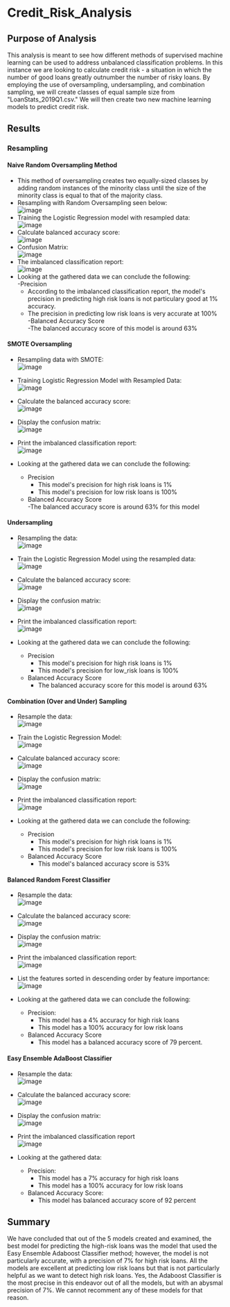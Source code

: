 # Credit_Risk_Analysis

## Purpose of Analysis
This analysis is meant to see how different methods of supervised machine learning can be used to address unbalanced classification problems. In this instance we are looking to calculate credit risk - a situation in which the number of good loans greatly outnumber the number of risky loans. By employing the use of oversampling, undersampling, and combination sampling, we will create classes of equal sample size from "LoanStats_2019Q1.csv." We will then create two new machine learning models to predict credit risk.

## Results
### Resampling 
#### Naive Random Oversampling Method
- This method of oversampling creates two equally-sized classes by adding random instances of the minority class until the size of the minority class is equal to that of the majority class.
- Resampling with Random Oversampling seen below: <br/>
![image](https://user-images.githubusercontent.com/72320203/156070381-2d0ec2a6-4955-4f30-8b64-9e9e86b88e4c.png)<br/>
- Training the Logistic Regression model with resampled data: <br/>
![image](https://user-images.githubusercontent.com/72320203/156074568-9bafba1c-dd33-4c29-89ee-9c9b33307bbe.png)<br/>
- Calculate balanced accuracy score: <br/>
![image](https://user-images.githubusercontent.com/72320203/156074650-0f4f9803-f7fd-4f71-ae75-6c399994c6b8.png)<br/>
- Confusion Matrix: <br/>
![image](https://user-images.githubusercontent.com/72320203/156074723-4423001f-fff8-4e69-83b5-34d47e5ca6f1.png)<br/>
- The imbalanced classification report: <br/>
![image](https://user-images.githubusercontent.com/72320203/156074958-f55114e2-808c-4e02-ab6f-06b6416b7ad3.png)<br/>
- Looking at the gathered data we can conclude the following:<br/>
  -Precision <br/>
    - According to the imbalanced classification report, the model's precision in predicting high risk loans is not particulary good at 1% accuracy. <br/>
    - The precision in predicting low risk loans is very accurate at 100% <br/>
  -Balanced Accuracy Score <br/>
    -The balanced accuracy score of this model is around 63% <br/>
#### SMOTE Oversampling
- Resampling data with SMOTE: <br/>
![image](https://user-images.githubusercontent.com/72320203/156084193-8af95061-06f0-4934-b5db-1e9d34827b1b.png) <br/>
- Training Logistic Regression Model with Resampled Data: <br/>
![image](https://user-images.githubusercontent.com/72320203/156084286-1b7c6ac7-1764-4423-971c-7e50ecf7e648.png) <br/>
- Calculate the balanced accuracy score: <br/>
![image](https://user-images.githubusercontent.com/72320203/156084440-2bb4d8f1-9c3d-486c-8971-9b9b60da1dd9.png) <br/>
- Display the confusion matrix: <br/>
![image](https://user-images.githubusercontent.com/72320203/156084505-10ed9cae-ffc9-4248-8291-2ee0e75fd6a7.png) <br/>
- Print the imbalanced classification report: <br/>
![image](https://user-images.githubusercontent.com/72320203/156084602-2bd512ee-9d51-4abd-83eb-997bb5a01de0.png) <br/>


- Looking at the gathered data we can conclude the following:<br/>
  - Precision <br/>
    - This model's precision for high risk loans is 1% <br/>
    - This model's precision for low risk loans is 100% <br/>
  - Balanced Accuracy Score <br/>
    -The balanced accuracy score is around 63% for this model
    
#### Undersampling
- Resampling the data: <br/>
![image](https://user-images.githubusercontent.com/72320203/156085432-6ecc56c9-ae69-4e56-9e46-035ba812cf33.png) <br/>
- Train the Logistic Regression Model using the resampled data: <br/>
![image](https://user-images.githubusercontent.com/72320203/156085621-9b53e4b6-2ce3-4362-91e5-1f99105268c7.png) <br/>
- Calculate the balanced accuracy score: <br/>
![image](https://user-images.githubusercontent.com/72320203/156085705-c2b7f783-73f4-4079-9653-bc794fe9da7a.png) <br/>
- Display the confusion matrix: <br/>
![image](https://user-images.githubusercontent.com/72320203/156085804-8a12bb76-1b8a-46c9-9ee7-97b408c083bf.png) <br/>
- Print the imbalanced classification report: <br/>
![image](https://user-images.githubusercontent.com/72320203/156085888-d92cf6da-0d38-466c-a6cb-4d85fc75d722.png) <br/>

- Looking at the gathered data we can conclude the following:<br/>
  - Precision <br/>
    - This model's precision for high risk loans is 1% <br/>
    - This model's precision for low_risk loans is 100% <br/>
  - Balanced Accuracy Score <br/>
    - The balanced accuracy score for this model is around 63% <br/>

#### Combination (Over and Under) Sampling
- Resample the data: <br/>
![image](https://user-images.githubusercontent.com/72320203/156090462-b8be16b8-bcff-477a-96fb-ec9625e88dd9.png) <br/>
- Train the Logistic Regression Model: <br/>
![image](https://user-images.githubusercontent.com/72320203/156090941-171bbc38-e801-4dea-b6a7-276c8d335402.png) <br/>
- Calculate balanced accuracy score: <br/>
![image](https://user-images.githubusercontent.com/72320203/156097290-824413d8-de45-48bc-8d5a-86813f45a222.png) <br/>
- Display the confusion matrix: <br/>
![image](https://user-images.githubusercontent.com/72320203/156097518-bfaa4d0a-ec8d-4c8e-ba7a-d9b1e854e0b2.png) <br/>
- Print the imbalanced classification report: <br/>
![image](https://user-images.githubusercontent.com/72320203/156097619-d6c563fa-889b-4f84-88a3-b45f856e94bc.png) <br/>

- Looking at the gathered data we can conclude the following: <br/>
  - Precision <br/>
    - This model's precision for high risk loans is 1%
    - This model's precision for low risk loans is 100% 
  - Balanced Accuracy Score <br/>
    - This model's balanced accuracy score is 53% 
  
#### Balanced Random Forest Classifier
- Resample the data: <br/>
![image](https://user-images.githubusercontent.com/72320203/156101536-125bad78-b9ea-41b6-be4c-58a855dff129.png) <br/>
- Calculate the balanced accuracy score: <br/>
![image](https://user-images.githubusercontent.com/72320203/156101864-250407c3-e5d6-4224-b0a9-1bf837eb7bd7.png) <br/>
- Display the confusion matrix: <br/>
![image](https://user-images.githubusercontent.com/72320203/156101985-7bbc214f-4e43-4ee3-9483-1ece725af92f.png) <br/>
- Print the imbalanced classification report: <br/>
![image](https://user-images.githubusercontent.com/72320203/156102076-0302c20e-2be6-418d-8391-6b94e687ff0a.png) <br/>
- List the features sorted in descending order by feature importance: <br/>
![image](https://user-images.githubusercontent.com/72320203/156102155-42de8f54-7d1f-4489-af6c-8b1fb87a7944.png) <br/>

- Looking at the gathered data we can conclude the following: <br/>
  - Precision: <br/>
    - This model has a 4% accuracy for high risk loans <br/>
    - This model has a 100% accuracy for low risk loans <br/>
  - Balanced Accuracy Score <br/>
    - This model has a balanced accuracy score of 79 percent.
#### Easy Ensemble AdaBoost Classifier
- Resample the data: <br/>
![image](https://user-images.githubusercontent.com/72320203/156424772-5c36845e-3c70-40de-ac9e-24ba7deb55c9.png) <br/>
- Calculate the balanced accuracy score: <br/>
![image](https://user-images.githubusercontent.com/72320203/156424951-8e05210f-7da1-42fe-8a62-4db2433a0602.png) <br/>
- Display the confusion matrix: <br/>
![image](https://user-images.githubusercontent.com/72320203/156425054-ef44163d-ab25-474c-a128-54f2c1d7f1bd.png) <br/>
- Print the imbalanced classification report <br/>
![image](https://user-images.githubusercontent.com/72320203/156425152-358ae6c1-b0ca-4b04-ab07-2e188ed7be00.png) <br/>

- Looking at the gathered data:
  - Precision: <br/>
    - This model has a 7% accuracy for high risk loans <br/>
    - This model has a 100% accuracy for low risk loans <br/>
  - Balanced Accuracy Score: <br/>
    - This model has balanced accuracy score of 92 percent <br/>

## Summary
We have concluded that out of the 5 models created and examined, the best model for predicting the high-risk loans was the model that used the Easy Ensemble Adaboost Classifier method; however, the model is not particularly accurate, with a precision of 7% for high risk loans. All the models are excellent at predicting low risk loans but that is not particularly helpful as we want to detect high risk loans. Yes, the Adaboost Classifier is the most precise in this endeavor out of all the models, but with an abysmal precision of 7%. We cannot recomment any of these models for that reason.





  















 




    



















   
   
















